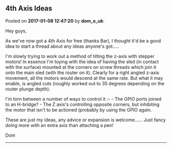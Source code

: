 ## 4th Axis Ideas
Posted on **2017-01-08 12:47:20** by **dom_e_uk**:

Hey guys,

As we've now got a 4th Axis for free (thanks Bar), I thought it'd be a good idea to start a thread about any ideas anyone's got.....

I'm slowly trying to work out a method of tilting the z-axis with stepper motors! In essence I'm toying with the idea of having the sled (in contact with the surface) mounted at the corners on screw threads which join it onto the main sled (with the router on it).  Clearly for a right angled z-axis movement, all the motors would descend at the same rate.  But what it may enable, is angled cuts (roughly worked out to 35 degrees depending on the router plunge depth).

I'm torn between a number of ways to control it :- 
        - The GPIO ports joined to an H-bridge?
       - The Z axis's controlling opposite corners, but inhibiting the motor that isn't to be actioned (probably by using the GPIO again.

These are just my ideas, any advice or expansion is welcome...... Just fancy doing more with an extra axis than attaching a pen! 

Dom

---

